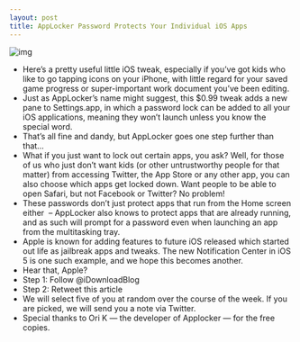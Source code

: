 ```yaml
---
layout: post
title: AppLocker Password Protects Your Individual iOS Apps
---
```

![img](http://media.idownloadblog.com/wp-content/uploads/2011/10/Applocker-iPhone.png)
* Here’s a pretty useful little iOS tweak, especially if you’ve got kids who like to go tapping icons on your iPhone, with little regard for your saved game progress or super-important work document you’ve been editing.
* Just as AppLocker’s name might suggest, this $0.99 tweak adds a new pane to Settings.app, in which a password lock can be added to all your iOS applications, meaning they won’t launch unless you know the special word.
* That’s all fine and dandy, but AppLocker goes one step further than that…
* What if you just want to lock out certain apps, you ask? Well, for those of us who just don’t want kids (or other untrustworthy people for that matter) from accessing Twitter, the App Store or any other app, you can also choose which apps get locked down. Want people to be able to open Safari, but not Facebook or Twitter? No problem!
* These passwords don’t just protect apps that run from the Home screen either  – AppLocker also knows to protect apps that are already running, and as such will prompt for a password even when launching an app from the multitasking tray.
* Apple is known for adding features to future iOS released which started out life as jailbreak apps and tweaks. The new Notification Center in iOS 5 is one such example, and we hope this becomes another.
* Hear that, Apple?
* Step 1: Follow @iDownloadBlog
* Step 2: Retweet this article
* We will select five of you at random over the course of the week. If you are picked, we will send you a note via Twitter.
* Special thanks to Ori K — the developer of Applocker — for the free copies.

